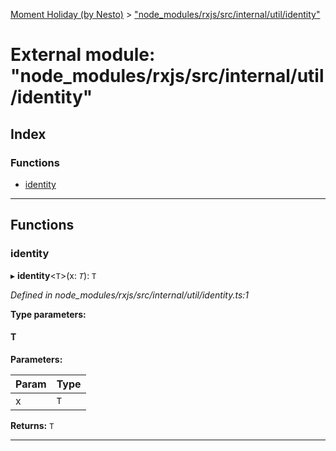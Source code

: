 [Moment Holiday (by Nesto)](../README.md) > ["node_modules/rxjs/src/internal/util/identity"](../modules/_node_modules_rxjs_src_internal_util_identity_.md)

# External module: "node_modules/rxjs/src/internal/util/identity"

## Index

### Functions

* [identity](_node_modules_rxjs_src_internal_util_identity_.md#identity)

---

## Functions

<a id="identity"></a>

###  identity

▸ **identity**<`T`>(x: *`T`*): `T`

*Defined in node_modules/rxjs/src/internal/util/identity.ts:1*

**Type parameters:**

#### T 
**Parameters:**

| Param | Type |
| ------ | ------ |
| x | `T` |

**Returns:** `T`

___

